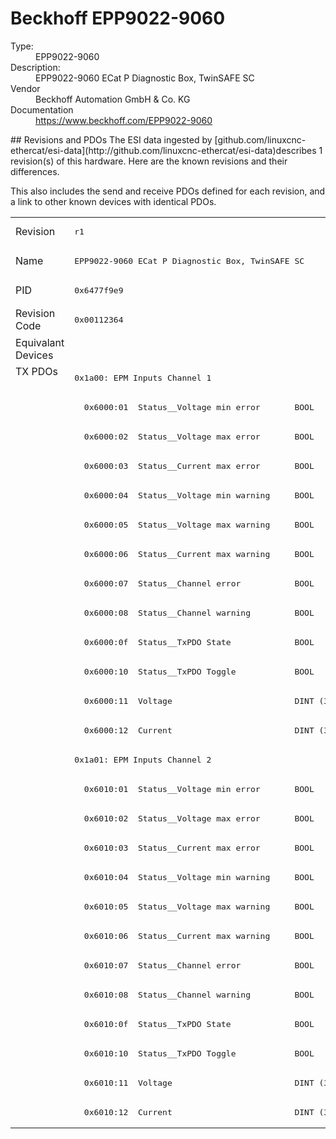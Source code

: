 #  Beckhoff EPP9022-9060

<dl>
  <dt>Type:</dt><dd>EPP9022-9060</dd>
  <dt>Description:</dt><dd>EPP9022-9060 ECat P Diagnostic Box, TwinSAFE SC</dd>
  <dt>Vendor</dt><dd>Beckhoff Automation GmbH & Co. KG</dd>
  <dt>Documentation</dt><dd><a href="https://www.beckhoff.com/EPP9022-9060">https://www.beckhoff.com/EPP9022-9060</a></dd>
</dl>
## Revisions and PDOs
The ESI data ingested by [github.com/linuxcnc-ethercat/esi-data](http://github.com/linuxcnc-ethercat/esi-data)describes 1 revision(s) of this hardware.  Here are the known revisions and their differences.

This also includes the send and receive PDOs defined for each revision, and a link to other known devices with identical PDOs.

<table>
<tr >
<td class="first">Revision</td>
<td ><pre>r1</pre></td>
</tr>
<tr >
<td class="first">Name</td>
<td ><pre>EPP9022-9060 ECat P Diagnostic Box, TwinSAFE SC</pre></td>
</tr>
<tr >
<td class="first">PID</td>
<td ><pre>0x6477f9e9</pre></td>
</tr>
<tr >
<td class="first">Revision Code</td>
<td ><pre>0x00112364</pre></td>
</tr>
<tr >
<td class="first">Equivalant Devices</td>
<td ></td>
</tr>
<tr class="txpdo pdosection">
<td class="first" rowspan=26 valign=top>TX PDOs</td>
<td><pre>0x1a00: EPM Inputs Channel 1</pre></td>
<td></td>
</tr>
<tr class="txpdo">
<td ><pre>  0x6000:01  Status__Voltage min error       BOOL</pre></td>
</tr>
<tr class="txpdo">
<td ><pre>  0x6000:02  Status__Voltage max error       BOOL</pre></td>
</tr>
<tr class="txpdo">
<td ><pre>  0x6000:03  Status__Current max error       BOOL</pre></td>
</tr>
<tr class="txpdo">
<td ><pre>  0x6000:04  Status__Voltage min warning     BOOL</pre></td>
</tr>
<tr class="txpdo">
<td ><pre>  0x6000:05  Status__Voltage max warning     BOOL</pre></td>
</tr>
<tr class="txpdo">
<td ><pre>  0x6000:06  Status__Current max warning     BOOL</pre></td>
</tr>
<tr class="txpdo">
<td ><pre>  0x6000:07  Status__Channel error           BOOL</pre></td>
</tr>
<tr class="txpdo">
<td ><pre>  0x6000:08  Status__Channel warning         BOOL</pre></td>
</tr>
<tr class="txpdo">
<td ><pre>  0x6000:0f  Status__TxPDO State             BOOL</pre></td>
</tr>
<tr class="txpdo">
<td ><pre>  0x6000:10  Status__TxPDO Toggle            BOOL</pre></td>
</tr>
<tr class="txpdo">
<td ><pre>  0x6000:11  Voltage                         DINT (32 bits)</pre></td>
</tr>
<tr class="txpdo">
<td ><pre>  0x6000:12  Current                         DINT (32 bits)</pre></td>
</tr>
<tr class="txpdo pdosection">
<td ><pre>0x1a01: EPM Inputs Channel 2</pre></td>
</tr>
<tr class="txpdo">
<td ><pre>  0x6010:01  Status__Voltage min error       BOOL</pre></td>
</tr>
<tr class="txpdo">
<td ><pre>  0x6010:02  Status__Voltage max error       BOOL</pre></td>
</tr>
<tr class="txpdo">
<td ><pre>  0x6010:03  Status__Current max error       BOOL</pre></td>
</tr>
<tr class="txpdo">
<td ><pre>  0x6010:04  Status__Voltage min warning     BOOL</pre></td>
</tr>
<tr class="txpdo">
<td ><pre>  0x6010:05  Status__Voltage max warning     BOOL</pre></td>
</tr>
<tr class="txpdo">
<td ><pre>  0x6010:06  Status__Current max warning     BOOL</pre></td>
</tr>
<tr class="txpdo">
<td ><pre>  0x6010:07  Status__Channel error           BOOL</pre></td>
</tr>
<tr class="txpdo">
<td ><pre>  0x6010:08  Status__Channel warning         BOOL</pre></td>
</tr>
<tr class="txpdo">
<td ><pre>  0x6010:0f  Status__TxPDO State             BOOL</pre></td>
</tr>
<tr class="txpdo">
<td ><pre>  0x6010:10  Status__TxPDO Toggle            BOOL</pre></td>
</tr>
<tr class="txpdo">
<td ><pre>  0x6010:11  Voltage                         DINT (32 bits)</pre></td>
</tr>
<tr class="txpdo">
<td ><pre>  0x6010:12  Current                         DINT (32 bits)</pre></td>
</tr>
</table>
